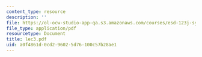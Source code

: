```yaml
---
content_type: resource
description: ''
file: https://ol-ocw-studio-app-qa.s3.amazonaws.com/courses/esd-123j-systems-perspectives-on-industrial-ecology-spring-2006/a0f4861d0cd296025d76100c57b28ae1_lec3.pdf
file_type: application/pdf
resourcetype: Document
title: lec3.pdf
uid: a0f4861d-0cd2-9602-5d76-100c57b28ae1
---
```

